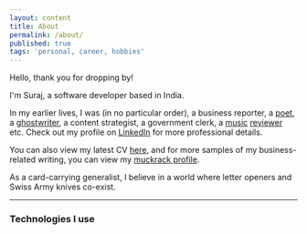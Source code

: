 ```yaml
---
layout: content
title: About
permalink: /about/
published: true
tags: 'personal, career, hobbies'
---
```

Hello, thank you for dropping by!

I'm Suraj, a software developer based in India. 

In my earlier lives, I was (in no particular order), a business reporter, a [poet](surajsharma.blogspot.in), a [ghostwriter](https://amzn.to/2Bsgj1D), a content strategist, a government clerk, a [music](http://thesilentballet.com/reviews/Tape_-_Revelationes.html) [reviewer](http://thesilentballet.com/reviews/Stephan_Mathieu_-_A_Static_Place.html) etc. Check out my profile on [LinkedIn](https://in.linkedin.com/in/surajsharma21) for more professional details. 

You can also view my latest CV [here](http://bit.ly/31oAvMw), and for more samples of my business-related writing, you can view my [muckrack profile](http://www.muckrack.com/surajsharma).

As a card-carrying generalist, I believe in a world where letter openers and Swiss Army knives co-exist.

---

### Technologies I use

<i class="devicon devicon-mongodb-plain-wordmark colored"></i> <i class="devicon devicon-react-original"></i> <i class="devicon devicon-express-original"></i> <i class="devicon devicon-nodejs-plain-wordmark colored"></i> <i class="devicon devicon-html5-plain-wordmark colored"></i> <i class="devicon devicon-javascript-plain colored"></i> <i class="devicon devicon-sass-original colored"></i> <i class="devicon devicon-webpack-plain-wordmark colored"></i> <i class="devicon devicon-python-plain-wordmark colored"></i>
